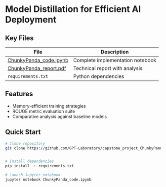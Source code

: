 # Model Distillation for Efficient AI Deployment
## Key Files
| File | Description |
|------|-------------|
| [ChunkyPanda_code.ipynb](ChunkyPanda_code.ipynb) | Complete implementation notebook |
| [ChunkyPanda_report.pdf](ChunkyPanda_report.pdf) | Technical report with analysis |
| `requirements.txt` | Python dependencies |

## Features
- Memory-efficient training strategies
- ROUGE metric evaluation suite
- Comparative analysis against baseline models


## Quick Start
```bash
# Clone repository
git clone https://github.com/GPT-Laboratory/capstone_project_ChunkyPanda.git


# Install dependencies
pip install -r requirements.txt

# Launch Jupyter notebook
jupyter notebook ChunkyPanda_code.ipynb

